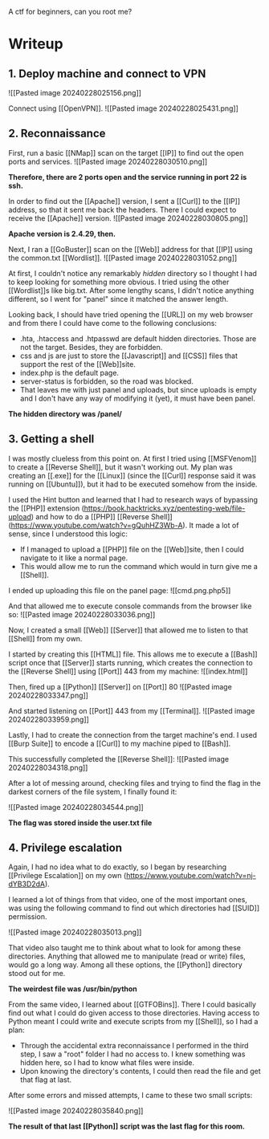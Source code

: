 A ctf for beginners, can you root me? 

# Writeup
## 1. Deploy machine and connect to VPN
![[Pasted image 20240228025156.png]]

Connect using [[OpenVPN]]. 
![[Pasted image 20240228025431.png]]

## 2. Reconnaissance
First, run a basic [[NMap]] scan on the target [[IP]] to find out the open ports and services.
![[Pasted image 20240228030510.png]]

**Therefore, there are 2 ports open and the service running in port 22 is ssh.**

In order to find out the [[Apache]] version, I sent a [[Curl]] to the [[IP]] address, so that it sent me back the headers. There I could expect to receive the [[Apache]] version.
![[Pasted image 20240228030805.png]]

**Apache version is 2.4.29, then.**

Next, I ran a [[GoBuster]] scan on the [[Web]] address for that [[IP]] using the common.txt [[Wordlist]]. 
![[Pasted image 20240228031052.png]]

At first, I couldn't notice any remarkably *hidden* directory so I thought I had to keep looking for something more obvious. I tried using the other [[Wordlist]]s like big.txt. After some lengthy scans, I didn't notice anything different, so I went for "panel" since it matched the answer length.

Looking back, I should have tried opening the [[URL]] on my web browser and from there I could have come to the following conclusions:
- .hta, .htaccess and .htpasswd are default hidden directories. Those are not the target. Besides, they are forbidden.
- css and js are just to store the [[Javascript]] and [[CSS]] files that support the rest of the [[Web]]site.
- index.php is the default page.
- server-status is forbidden, so the road was blocked.
- That leaves me with just panel and uploads, but since uploads is empty and I don't have any way of modifying it (yet), it must have been panel.

**The hidden directory was /panel/**

## 3. Getting a shell
I was mostly clueless from this point on. At first I tried using [[MSFVenom]] to create a [[Reverse Shell]], but it wasn't working out. My plan was creating an [[.exe]] for the [[Linux]] (since the [[Curl]] response said it was running on [[Ubuntu]]), but it had to be executed somehow from the inside.

I used the Hint button and learned that I had to research ways of bypassing the [[PHP]] extension (https://book.hacktricks.xyz/pentesting-web/file-upload) and how to do a [[PHP]] [[Reverse Shell]] (https://www.youtube.com/watch?v=gQuhHZ3Wb-A). It made a lot of sense, since I understood this logic:
- If I managed to upload a [[PHP]] file on the [[Web]]site, then I could navigate to it like a normal page.
- This would allow me to run the command which would in turn give me a [[Shell]].

I ended up uploading this file on the panel page:
![[cmd.png.php5]]

And that allowed me to execute console commands from the browser like so:
![[Pasted image 20240228033036.png]]

Now, I created a small [[Web]] [[Server]] that allowed me to listen to that [[Shell]] from my own. 

I started by creating this [[HTML]] file. This allows me to execute a [[Bash]] script once that [[Server]] starts running, which creates the connection to the [[Reverse Shell]] using [[Port]] 443 from my machine:
![[index.html]]

Then, fired up a [[Python]] [[Server]] on [[Port]] 80 
![[Pasted image 20240228033347.png]]

And started listening on [[Port]] 443 from my [[Terminal]].
![[Pasted image 20240228033959.png]]

Lastly, I had to create the connection from the target machine's end. I used [[Burp Suite]] to encode a [[Curl]] to my machine piped to [[Bash]].

This successfully completed the [[Reverse Shell]]:
![[Pasted image 20240228034318.png]]

After a lot of messing around, checking files and trying to find the flag in the darkest corners of the file system, I finally found it:

![[Pasted image 20240228034544.png]]

**The flag was stored inside the user.txt file**

## 4. Privilege escalation
Again, I had no idea what to do exactly, so I began by researching [[Privilege Escalation]] on my own (https://www.youtube.com/watch?v=nj-dYB3D2dA).

I learned a lot of things from that video, one of the most important ones, was using the following command to find out which directories had [[SUID]] permission. 

![[Pasted image 20240228035013.png]]

That video also taught me to think about what to look for among these directories. Anything that allowed me to manipulate (read or write) files, would go a long way. Among all these options, the [[Python]] directory stood out for me. 

**The weirdest file was /usr/bin/python**

From the same video, I learned about [[GTFOBins]]. There I could basically find out what I could do given access to those directories. Having access to Python meant I could write and execute scripts from my [[Shell]], so I had a plan:
- Through the accidental extra reconnaissance I performed in the third step, I saw a "root" folder I had no access to. I knew something was hidden here, so I had to know what files were inside.
- Upon knowing the directory's contents, I could then read the file and get that flag at last.

After some errors and missed attempts, I came to these two small scripts:

![[Pasted image 20240228035840.png]]

**The result of that last [[Python]] script was the last flag for this room.** 